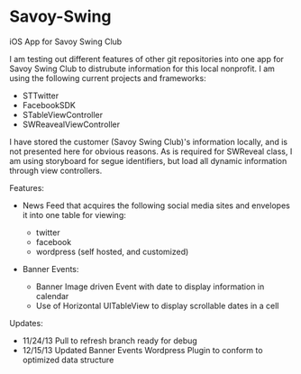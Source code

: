 Savoy-Swing
===========

iOS App for Savoy Swing Club

I am testing out different features of other git repositories into one app for Savoy Swing Club to distrubute information for this local nonprofit. I am using the following current projects and frameworks:
  - STTwitter
  - FacebookSDK
  - STableViewController
  - SWReavealViewController
  
I have stored the customer (Savoy Swing Club)'s information locally, and is not presented here for obvious reasons. As is required for SWReveal class, I am using storyboard for segue identifiers, but load all dynamic information through view controllers.

Features:
  - News Feed that acquires the following social media sites and envelopes it into one table for viewing:
    - twitter
    - facebook
    - wordpress (self hosted, and customized)
    
  - Banner Events:
    - Banner Image driven Event with date to display information in calendar
    - Use of Horizontal UITableView to display scrollable dates in a cell

Updates:
  - 11/24/13 Pull to refresh branch ready for debug
  - 12/15/13 Updated Banner Events Wordpress Plugin to conform to optimized data structure
